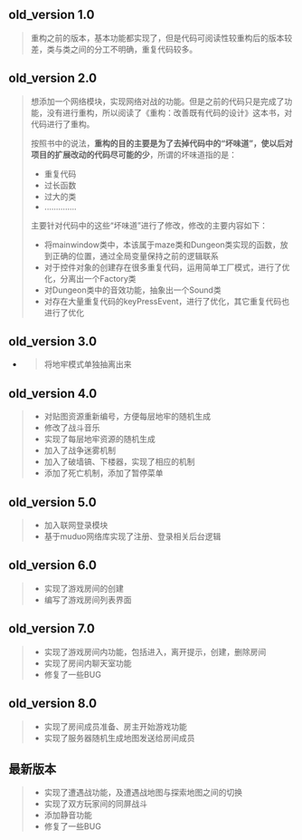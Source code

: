 ## old_version 1.0

> 重构之前的版本，基本功能都实现了，但是代码可阅读性较重构后的版本较差，类与类之间的分工不明确，重复代码较多。

## old_version 2.0

> 想添加一个网络模块，实现网络对战的功能。但是之前的代码只是完成了功能，没有进行重构，所以阅读了《重构：改善既有代码的设计》这本书，对代码进行了重构。
>
> 按照书中的说法，**重构的目的主要是为了去掉代码中的“坏味道”，使以后对项目的扩展改动的代码尽可能的少**，所谓的坏味道指的是：
>
> - 重复代码
> - 过长函数
> - 过大的类
> - ..............
>
> 主要针对代码中的这些“坏味道”进行了修改，修改的主要内容如下：
>
> - 将mainwindow类中，本该属于maze类和Dungeon类实现的函数，放到正确的位置，通过全局变量保持之前的逻辑联系
> - 对于控件对象的创建存在很多重复代码，运用简单工厂模式，进行了优化，分离出一个Factory类
> - 对Dungeon类中的音效功能，抽象出一个Sound类
> - 对存在大量重复代码的keyPressEvent，进行了优化，其它重复代码也进行了优化

## old_version 3.0

- > 将地牢模式单独抽离出来

## old_version 4.0

> - 对贴图资源重新编号，方便每层地牢的随机生成
> - 修改了战斗音乐
> - 实现了每层地牢资源的随机生成 
> - 加入了战争迷雾机制
> - 加入了破墙镐、下楼器，实现了相应的机制
> - 添加了死亡机制，添加了暂停菜单
>

## old_version 5.0

> - 加入联网登录模块
> - 基于muduo网络库实现了注册、登录相关后台逻辑
>

## old_version 6.0

> - 实现了游戏房间的创建
> - 编写了游戏房间列表界面
>

## old_version 7.0

> - 实现了游戏房间内功能，包括进入，离开提示，创建，删除房间
> - 实现了房间内聊天室功能
> - 修复了一些BUG
>

## old_version 8.0

> - 实现了房间成员准备、房主开始游戏功能
> - 实现了服务器随机生成地图发送给房间成员
>

## 最新版本

> - 实现了遭遇战功能，及遭遇战地图与探索地图之间的切换
> - 实现了双方玩家间的同屏战斗
> - 添加静音功能
> - 修复了一些BUG